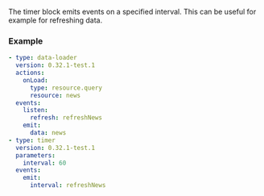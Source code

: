 The timer block emits events on a specified interval. This can be useful for example for refreshing
data.

### Example

```yaml
- type: data-loader
  version: 0.32.1-test.1
  actions:
    onLoad:
      type: resource.query
      resource: news
  events:
    listen:
      refresh: refreshNews
    emit:
      data: news
- type: timer
  version: 0.32.1-test.1
  parameters:
    interval: 60
  events:
    emit:
      interval: refreshNews
```
